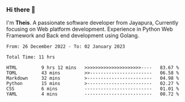 ### Hi there 👋

I'm <b>Theis</b>. A passionate software developer from Jayapura, Currently focusing on Web platform development. Experience in Python Web Framework and Back end development using Golang.

 
 <!--START_SECTION:waka-->

```text
From: 26 December 2022 - To: 02 January 2023

Total Time: 11 hrs

HTML         9 hrs 12 mins   >>>>>>>>>>>>>>>>>>>>>----   83.67 %
TOML         43 mins         >>-----------------------   06.58 %
Markdown     32 mins         >------------------------   04.98 %
Python       15 mins         >------------------------   02.27 %
CSS          6 mins          -------------------------   01.01 %
YAML         4 mins          -------------------------   00.72 %
```

<!--END_SECTION:waka-->

